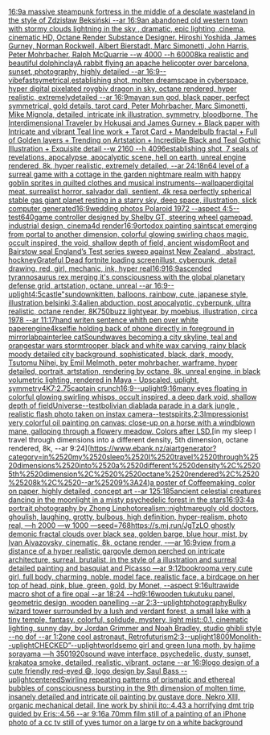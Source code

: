[16:9](https://www.ebank.nz/aiartgenerator?category=16%3A9)[a massive steampunk fortress in the middle of a desolate wasteland in the style of Zdzisław Beksiński --ar 16:9](https://www.ebank.nz/aiartgenerator?category=a%2520massive%2520steampunk%2520fortress%2520in%2520the%2520middle%2520of%2520a%2520desolate%2520wasteland%2520in%2520the%2520style%2520of%2520Zdzis%C5%82aw%2520Beksi%C5%84ski%2520--ar%252016%3A9)[](https://www.ebank.nz/aiartgenerator?category=)[an abandoned old western town with stormy clouds lightning in the sky , dramatic, epic lighting ,cinema, cinematic HD, Octane Render Substance Designer. Hiroshi Yoshida, James Gurney, Norman Rockwell, Albert Bierstadt, Marc Simonetti, John Harris, Peter Mohrbacher, Ralph McQuarrie --w 4000 --h 6000](https://www.ebank.nz/aiartgenerator?category=an%2520abandoned%2520old%2520western%2520town%2520with%2520stormy%2520clouds%2520lightning%2520in%2520the%2520sky%2520%2C%2520dramatic%2C%2520epic%2520lighting%2520%2Ccinema%2C%2520cinematic%2520HD%2C%2520Octane%2520Render%2520Substance%2520Designer.%2520Hiroshi%2520Yoshida%2C%2520James%2520Gurney%2C%2520Norman%2520Rockwell%2C%2520Albert%2520Bierstadt%2C%2520Marc%2520Simonetti%2C%2520John%2520Harris%2C%2520Peter%2520Mohrbacher%2C%2520Ralph%2520McQuarrie%2520--w%25204000%2520--h%25206000)[8k](https://www.ebank.nz/aiartgenerator?category=8k)[a realistic and beautiful dolphin](https://www.ebank.nz/aiartgenerator?category=a%2520realistic%2520and%2520beautiful%2520dolphin)[clay](https://www.ebank.nz/aiartgenerator?category=clay)[A rabbit flying an apache helicopter over barcelona, sunset, photography, highly detailed --ar 16:9](https://www.ebank.nz/aiartgenerator?category=A%2520rabbit%2520flying%2520an%2520apache%2520helicopter%2520over%2520barcelona%2C%2520sunset%2C%2520photography%2C%2520highly%2520detailed%2520--ar%252016%3A9)[--vibefast](https://www.ebank.nz/aiartgenerator?category=--vibefast)[symetrical,](https://www.ebank.nz/aiartgenerator?category=symetrical%2C)[establishing shot, molten dreamscape in cyberspace, hyper digital pixelated roygbiv dragon in sky, octane rendered, hyper realistic,  extremelydetailed --ar 16:9](https://www.ebank.nz/aiartgenerator?category=establishing%2520shot%2C%2520molten%2520dreamscape%2520in%2520cyberspace%2C%2520hyper%2520digital%2520pixelated%2520roygbiv%2520dragon%2520in%2520sky%2C%2520octane%2520rendered%2C%2520hyper%2520realistic%2C%2520%2520extremelydetailed%2520--ar%252016%3A9)[mayan sun god, black paper, perfect symmetrical, gold details, tarot card, Peter Mohrbacher, Marc Simonetti, Mike Mignola, detailed, intricate ink illustration, symmetry, bloodborne, The Interdimensional Traveler by Hokusai and James Gurney + Black paper with Intricate and vibrant Teal line work + Tarot Card + Mandelbulb fractal + Full of Golden layers + Trending on Artstation + Incredible Black and Teal Gothic Illustration + Exquisite detail --w 2160 --h 4096](https://www.ebank.nz/aiartgenerator?category=mayan%2520sun%2520god%2C%2520black%2520paper%2C%2520perfect%2520symmetrical%2C%2520gold%2520details%2C%2520tarot%2520card%2C%2520Peter%2520Mohrbacher%2C%2520Marc%2520Simonetti%2C%2520Mike%2520Mignola%2C%2520detailed%2C%2520intricate%2520ink%2520illustration%2C%2520symmetry%2C%2520bloodborne%2C%2520The%2520Interdimensional%2520Traveler%2520by%2520Hokusai%2520and%2520James%2520Gurney%2520%2B%2520Black%2520paper%2520with%2520Intricate%2520and%2520vibrant%2520Teal%2520line%2520work%2520%2B%2520Tarot%2520Card%2520%2B%2520Mandelbulb%2520fractal%2520%2B%2520Full%2520of%2520Golden%2520layers%2520%2B%2520Trending%2520on%2520Artstation%2520%2B%2520Incredible%2520Black%2520and%2520Teal%2520Gothic%2520Illustration%2520%2B%2520Exquisite%2520detail%2520--w%25202160%2520--h%25204096)[establishing shot, 7 seals of revelations,  apocalypse,  apocalyptic scene, hell on earth, unreal engine rendered,  8k, hyper realistic,  extremely detailed,  --ar 24:18](https://www.ebank.nz/aiartgenerator?category=establishing%2520shot%2C%25207%2520seals%2520of%2520revelations%2C%2520%2520apocalypse%2C%2520%2520apocalyptic%2520scene%2C%2520hell%2520on%2520earth%2C%2520unreal%2520engine%2520rendered%2C%2520%25208k%2C%2520hyper%2520realistic%2C%2520%2520extremely%2520detailed%2C%2520%2520--ar%252024%3A18)[n64 level of a surreal game with a cottage in the garden nightmare realm with happy goblin sprites in quilted clothes and musical instruments](https://www.ebank.nz/aiartgenerator?category=n64%2520level%2520of%2520a%2520surreal%2520game%2520with%2520a%2520cottage%2520in%2520the%2520garden%2520nightmare%2520realm%2520with%2520happy%2520goblin%2520sprites%2520in%2520quilted%2520clothes%2520and%2520musical%2520instruments)[--wallpaper](https://www.ebank.nz/aiartgenerator?category=--wallpaper)[digital meat, surrealist horror, salvador dali, sentient, 4k res](https://www.ebank.nz/aiartgenerator?category=digital%2520meat%2C%2520surrealist%2520horror%2C%2520salvador%2520dali%2C%2520sentient%2C%25204k%2520res)[a perfectly spherical stable gas giant planet resting in a starry sky, deep space, illustration, slick computer generated](https://www.ebank.nz/aiartgenerator?category=a%2520perfectly%2520spherical%2520stable%2520gas%2520giant%2520planet%2520resting%2520in%2520a%2520starry%2520sky%2C%2520deep%2520space%2C%2520illustration%2C%2520slick%2520computer%2520generated)[16:9](https://www.ebank.nz/aiartgenerator?category=16%3A9)[wedding photos Polaroid 1972 --aspect 4:5](https://www.ebank.nz/aiartgenerator?category=wedding%2520photos%2520Polaroid%25201972%2520--aspect%25204%3A5)[--test](https://www.ebank.nz/aiartgenerator?category=--test)[640](https://www.ebank.nz/aiartgenerator?category=640)[game controller designed by Shelby GT, steering wheel gamepad, industrial design, cinema4d render](https://www.ebank.nz/aiartgenerator?category=game%2520controller%2520designed%2520by%2520Shelby%2520GT%2C%2520steering%2520wheel%2520gamepad%2C%2520industrial%2520design%2C%2520cinema4d%2520render)[16:9](https://www.ebank.nz/aiartgenerator?category=16%3A9)[ortodox painting saints](https://www.ebank.nz/aiartgenerator?category=ortodox%2520painting%2520saints)[cat emerging from portal to another dimension, colorful glowing swirling chaos magic, occult inspired, the void, shallow depth of field, ancient wisdom](https://www.ebank.nz/aiartgenerator?category=cat%2520emerging%2520from%2520portal%2520to%2520another%2520dimension%2C%2520colorful%2520glowing%2520swirling%2520chaos%2520magic%2C%2520occult%2520inspired%2C%2520the%2520void%2C%2520shallow%2520depth%2520of%2520field%2C%2520ancient%2520wisdom)[Root and Bairstow seal England’s Test series sweep against New Zealand , abstract, hockney](https://www.ebank.nz/aiartgenerator?category=Root%2520and%2520Bairstow%2520seal%2520England%E2%80%99s%2520Test%2520series%2520sweep%2520against%2520New%2520Zealand%2520%2C%2520abstract%2C%2520hockney)[Grateful Dead fortnite loading screen](https://www.ebank.nz/aiartgenerator?category=Grateful%2520Dead%2520fortnite%2520loading%2520screen)[illust, cyberpunk, detail drawing, red, girl, mechanic, ink, hyper real](https://www.ebank.nz/aiartgenerator?category=illust%2C%2520cyberpunk%2C%2520detail%2520drawing%2C%2520red%2C%2520girl%2C%2520mechanic%2C%2520ink%2C%2520hyper%2520real)[16:9](https://www.ebank.nz/aiartgenerator?category=16%3A9)[16:9](https://www.ebank.nz/aiartgenerator?category=16%3A9)[ascended tyrannosaurus rex merging it's consciousness with the global planetary defense grid, artstation, octane, unreal --ar 16:9](https://www.ebank.nz/aiartgenerator?category=ascended%2520tyrannosaurus%2520rex%2520merging%2520it%27s%2520consciousness%2520with%2520the%2520global%2520planetary%2520defense%2520grid%2C%2520artstation%2C%2520octane%2C%2520unreal%2520--ar%252016%3A9)[--uplight](https://www.ebank.nz/aiartgenerator?category=--uplight)[4:5](https://www.ebank.nz/aiartgenerator?category=4%3A5)[castle"](https://www.ebank.nz/aiartgenerator?category=castle%22)[sundown](https://www.ebank.nz/aiartgenerator?category=sundown)[kitten, balloons, rainbow, cute, japanese style, illustration,](https://www.ebank.nz/aiartgenerator?category=kitten%2C%2520balloons%2C%2520rainbow%2C%2520cute%2C%2520japanese%2520style%2C%2520illustration%2C)[](https://www.ebank.nz/aiartgenerator?category=)[belsinki,](https://www.ebank.nz/aiartgenerator?category=belsinki%2C)[3:4](https://www.ebank.nz/aiartgenerator?category=3%3A4)[alien abduction, post apocalyptic, cyberpunk, ultra realistic, octane render, 8K](https://www.ebank.nz/aiartgenerator?category=alien%2520abduction%2C%2520post%2520apocalyptic%2C%2520cyberpunk%2C%2520ultra%2520realistic%2C%2520octane%2520render%2C%25208K)[750](https://www.ebank.nz/aiartgenerator?category=750)[buzz lightyear, by moebius, illustration, circa 1978 --ar 11:17](https://www.ebank.nz/aiartgenerator?category=buzz%2520lightyear%2C%2520by%2520moebius%2C%2520illustration%2C%2520circa%25201978%2520--ar%252011%3A17)[hand writen sentence whith pen over white paper](https://www.ebank.nz/aiartgenerator?category=hand%2520writen%2520sentence%2520whith%2520pen%2520over%2520white%2520paper)[engine](https://www.ebank.nz/aiartgenerator?category=engine)[4k](https://www.ebank.nz/aiartgenerator?category=4k)[selfie holding back of phone directly in foreground in mirror](https://www.ebank.nz/aiartgenerator?category=selfie%2520holding%2520back%2520of%2520phone%2520directly%2520in%2520foreground%2520in%2520mirror)[lab](https://www.ebank.nz/aiartgenerator?category=lab)[painterlee cat](https://www.ebank.nz/aiartgenerator?category=painterlee%2520cat)[Soundwaves becoming a city skyline, teal and orange](https://www.ebank.nz/aiartgenerator?category=Soundwaves%2520becoming%2520a%2520city%2520skyline%2C%2520teal%2520and%2520orange)[star wars stormtrooper, black and white wax carving, rainy black moody detailed city background, sophisticated, black, dark, moody, Tsutomu Nihei, by Emil Melmoth, peter mohrbacher, warframe, hyper detailed, portrait, artstation, rendering by octane, 8k, unreal engine, in black volumetric lighting, rendered in Maya - Upscaled, uplight, symmetry](https://www.ebank.nz/aiartgenerator?category=star%2520wars%2520stormtrooper%2C%2520black%2520and%2520white%2520wax%2520carving%2C%2520rainy%2520black%2520moody%2520detailed%2520city%2520background%2C%2520sophisticated%2C%2520black%2C%2520dark%2C%2520moody%2C%2520Tsutomu%2520Nihei%2C%2520by%2520Emil%2520Melmoth%2C%2520peter%2520mohrbacher%2C%2520warframe%2C%2520hyper%2520detailed%2C%2520portrait%2C%2520artstation%2C%2520rendering%2520by%2520octane%2C%25208k%2C%2520unreal%2520engine%2C%2520in%2520black%2520volumetric%2520lighting%2C%2520rendered%2520in%2520Maya%2520-%2520Upscaled%2C%2520uplight%2C%2520symmetry)[4K](https://www.ebank.nz/aiartgenerator?category=4K)[7:2](https://www.ebank.nz/aiartgenerator?category=7%3A2)[.75](https://www.ebank.nz/aiartgenerator?category=.75)[captain crunch](https://www.ebank.nz/aiartgenerator?category=captain%2520crunch)[16:9](https://www.ebank.nz/aiartgenerator?category=16%3A9)[--uplight](https://www.ebank.nz/aiartgenerator?category=--uplight)[9:16](https://www.ebank.nz/aiartgenerator?category=9%3A16)[many eyes floating in colorful glowing swirling whisps, occult inspired, a deep dark void, shallow depth of field](https://www.ebank.nz/aiartgenerator?category=many%2520eyes%2520floating%2520in%2520colorful%2520glowing%2520swirling%2520whisps%2C%2520occult%2520inspired%2C%2520a%2520deep%2520dark%2520void%2C%2520shallow%2520depth%2520of%2520field)[Universe](https://www.ebank.nz/aiartgenerator?category=Universe)[--test](https://www.ebank.nz/aiartgenerator?category=--test)[bolivian diablada parade in a dark jungle , realistic flash photo taken on instax camera](https://www.ebank.nz/aiartgenerator?category=bolivian%2520diablada%2520parade%2520in%2520a%2520dark%2520jungle%2520%2C%2520realistic%2520flash%2520photo%2520taken%2520on%2520instax%2520camera)[--test](https://www.ebank.nz/aiartgenerator?category=--test)[spirits,](https://www.ebank.nz/aiartgenerator?category=spirits%2C)[2:3](https://www.ebank.nz/aiartgenerator?category=2%3A3)[Impressionist very colorful oil painting on canvas: close-up on a horse with a windblown mane, galloping through a flowery meadow. Colors after LSD.](https://www.ebank.nz/aiartgenerator?category=Impressionist%2520very%2520colorful%2520oil%2520painting%2520on%2520canvas%3A%2520close-up%2520on%2520a%2520horse%2520with%2520a%2520windblown%2520mane%2C%2520galloping%2520through%2520a%2520flowery%2520meadow.%2520Colors%2520after%2520LSD.)[in my sleep I travel through dimensions into a different density, 5th dimension,  octane rendered,  8k, --ar 9:24](https://www.ebank.nz/aiartgenerator?category=in%2520my%2520sleep%2520I%2520travel%2520through%2520dimensions%2520into%2520a%2520different%2520density%2C%25205th%2520dimension%2C%2520%2520octane%2520rendered%2C%2520%25208k%2C%2520--ar%25209%3A24)[a poster of Coffeemaking, color on paper, highly detailed, concept art --ar 125:185](https://www.ebank.nz/aiartgenerator?category=a%2520poster%2520of%2520Coffeemaking%2C%2520color%2520on%2520paper%2C%2520highly%2520detailed%2C%2520concept%2520art%2520--ar%2520125%3A185)[ancient celestial creatures dancing in the moonlight in a misty psychedelic forest in the stars](https://www.ebank.nz/aiartgenerator?category=ancient%2520celestial%2520creatures%2520dancing%2520in%2520the%2520moonlight%2520in%2520a%2520misty%2520psychedelic%2520forest%2520in%2520the%2520stars)[16:9](https://www.ebank.nz/aiartgenerator?category=16%3A9)[3:4](https://www.ebank.nz/aiartgenerator?category=3%3A4)[a portrait photography by Zhong Lin](https://www.ebank.nz/aiartgenerator?category=a%2520portrait%2520photography%2520by%2520Zhong%2520Lin)[photorealism](https://www.ebank.nz/aiartgenerator?category=photorealism)[::nightmare](https://www.ebank.nz/aiartgenerator?category=%3A%3Anightmare)[ugly old doctors, ghoulish, laughing, grotty, bulbous, high definition, hyper-realism, photo real, —h 2000 —w 1000 —seed=768](https://www.ebank.nz/aiartgenerator?category=ugly%2520old%2520doctors%2C%2520ghoulish%2C%2520laughing%2C%2520grotty%2C%2520bulbous%2C%2520high%2520definition%2C%2520hyper-realism%2C%2520photo%2520real%2C%2520%E2%80%94h%25202000%2520%E2%80%94w%25201000%2520%E2%80%94seed%3D768)[https://s.mj.run/JgTzLO  ghostly demonic fractal clouds over black sea, golden barge, blue hour, mist, by Ivan Aivazovsky, cinematic, 8k, octane render, -—ar 16:9](https://www.ebank.nz/aiartgenerator?category=https%3A//s.mj.run/JgTzLO%2520%2520ghostly%2520demonic%2520fractal%2520clouds%2520over%2520black%2520sea%2C%2520golden%2520barge%2C%2520blue%2520hour%2C%2520mist%2C%2520by%2520Ivan%2520Aivazovsky%2C%2520cinematic%2C%25208k%2C%2520octane%2520render%2C%2520-%E2%80%94ar%252016%3A9)[view from a distance of a hyper realistic gargoyle demon perched on intricate architecture, surreal, brutalist, in the style of a illustration and surreal detailed painting and basquiat and Picasso —ar 9:12](https://www.ebank.nz/aiartgenerator?category=view%2520from%2520a%2520distance%2520of%2520a%2520hyper%2520realistic%2520gargoyle%2520demon%2520perched%2520on%2520intricate%2520architecture%2C%2520surreal%2C%2520brutalist%2C%2520in%2520the%2520style%2520of%2520a%2520illustration%2520and%2520surreal%2520detailed%2520painting%2520and%2520basquiat%2520and%2520Picasso%2520%E2%80%94ar%25209%3A12)[bookroom](https://www.ebank.nz/aiartgenerator?category=bookroom)[a very cute girl, full body, charming, noble, model face, realistic face, a birdcage on her top of head, pink, blue, green, gold, by Monet, --aspect 9:16](https://www.ebank.nz/aiartgenerator?category=a%2520very%2520cute%2520girl%2C%2520full%2520body%2C%2520charming%2C%2520noble%2C%2520model%2520face%2C%2520realistic%2520face%2C%2520a%2520birdcage%2520on%2520her%2520top%2520of%2520head%2C%2520pink%2C%2520blue%2C%2520green%2C%2520gold%2C%2520by%2520Monet%2C%2520--aspect%25209%3A16)[ultrawide macro shot of a fire opal --ar 18:24 --hd](https://www.ebank.nz/aiartgenerator?category=ultrawide%2520macro%2520shot%2520of%2520a%2520fire%2520opal%2520--ar%252018%3A24%2520--hd)[9:16](https://www.ebank.nz/aiartgenerator?category=9%3A16)[wooden tukutuku panel, geometric design, wooden panelling --ar 2:3](https://www.ebank.nz/aiartgenerator?category=wooden%2520tukutuku%2520panel%2C%2520geometric%2520design%2C%2520wooden%2520panelling%2520--ar%25202%3A3)[--uplight](https://www.ebank.nz/aiartgenerator?category=--uplight)[photography](https://www.ebank.nz/aiartgenerator?category=photography)[Bulky wizard tower surrounded by a lush and verdant forest, a small lake with a tiny temple, fantasy, colorful, solidude, mystery, light mist::0.1, cinematic lighting, sunny day, by Jordan Grimmer and Noah Bradley, studio ghibli style --no dof  --ar 1:2](https://www.ebank.nz/aiartgenerator?category=Bulky%2520wizard%2520tower%2520surrounded%2520by%2520a%2520lush%2520and%2520verdant%2520forest%2C%2520a%2520small%2520lake%2520with%2520a%2520tiny%2520temple%2C%2520fantasy%2C%2520colorful%2C%2520solidude%2C%2520mystery%2C%2520light%2520mist%3A%3A0.1%2C%2520cinematic%2520lighting%2C%2520sunny%2520day%2C%2520by%2520Jordan%2520Grimmer%2520and%2520Noah%2520Bradley%2C%2520studio%2520ghibli%2520style%2520--no%2520dof%2520%2520--ar%25201%3A2)[one cool astronaut, Retrofuturism](https://www.ebank.nz/aiartgenerator?category=one%2520cool%2520astronaut%2C%2520Retrofuturism)[2:3](https://www.ebank.nz/aiartgenerator?category=2%3A3)[--uplight](https://www.ebank.nz/aiartgenerator?category=--uplight)[1800](https://www.ebank.nz/aiartgenerator?category=1800)[Monolith](https://www.ebank.nz/aiartgenerator?category=Monolith)[--uplight](https://www.ebank.nz/aiartgenerator?category=--uplight)[CHECKED”](https://www.ebank.nz/aiartgenerator?category=CHECKED%E2%80%9D)[--uplight](https://www.ebank.nz/aiartgenerator?category=--uplight)[worlds](https://www.ebank.nz/aiartgenerator?category=worlds)[emo girl and green luna moth, by hajime sorayama —h 350](https://www.ebank.nz/aiartgenerator?category=emo%2520girl%2520and%2520green%2520luna%2520moth%2C%2520by%2520hajime%2520sorayama%2520%E2%80%94h%2520350)[1920](https://www.ebank.nz/aiartgenerator?category=1920)[sound wave interface, psychedelic, dusty, sunset, krakatoa smoke, detailed, realistic, vibrant, octane --ar 16:9](https://www.ebank.nz/aiartgenerator?category=sound%2520wave%2520interface%2C%2520psychedelic%2C%2520dusty%2C%2520sunset%2C%2520krakatoa%2520smoke%2C%2520detailed%2C%2520realistic%2C%2520vibrant%2C%2520octane%2520--ar%252016%3A9)[logo design of a cute friendly red-eyed 😄, logo design by Saul Bass --uplight](https://www.ebank.nz/aiartgenerator?category=logo%2520design%2520of%2520a%2520cute%2520friendly%2520red-eyed%2520%F0%9F%98%84%2C%2520logo%2520design%2520by%2520Saul%2520Bass%2520--uplight)[centered](https://www.ebank.nz/aiartgenerator?category=centered)[Swirling repeating patterns of prismatic and ethereal bubbles of consciousness bursting in the 9th dimension of molten time, insanely detailed and intricate oil painting by gustave dore, Nekro XIII, organic mechanical detail, line work by shinji ito::4.43 a horrifying dmt trip guided by Eris::4.56 --ar 9:16](https://www.ebank.nz/aiartgenerator?category=Swirling%2520repeating%2520patterns%2520of%2520prismatic%2520and%2520ethereal%2520bubbles%2520of%2520consciousness%2520bursting%2520in%2520the%25209th%2520dimension%2520of%2520molten%2520time%2C%2520insanely%2520detailed%2520and%2520intricate%2520oil%2520painting%2520by%2520gustave%2520dore%2C%2520Nekro%2520XIII%2C%2520organic%2520mechanical%2520detail%2C%2520line%2520work%2520by%2520shinji%2520ito%3A%3A4.43%2520a%2520horrifying%2520dmt%2520trip%2520guided%2520by%2520Eris%3A%3A4.56%2520--ar%25209%3A16)[a 70mm film still of a painting of an iPhone photo of a cc tv still of yves tumor on a large tv on a white background](https://www.ebank.nz/aiartgenerator?category=a%252070mm%2520film%2520still%2520of%2520a%2520painting%2520of%2520an%2520iPhone%2520photo%2520of%2520a%2520cc%2520tv%2520still%2520of%2520yves%2520tumor%2520on%2520a%2520large%2520tv%2520on%2520a%2520white%2520background)